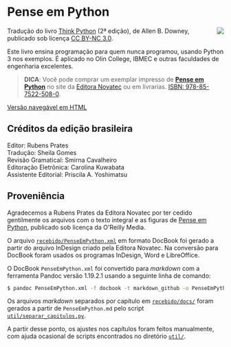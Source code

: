 # Pense em Python

<a href="https://novatec.com.br/livros/pense-em-python/"><img src="https://github.com/PenseAllen/PensePython2e/raw/master/img/Capa_PenseEmPython167x232.png" align="right" style="margin-left: 20px;"></a>

Tradução do livro [Think Python](http://greenteapress.com/wp/think-python-2e/) (2ª edição), de Allen B. Downey, publicado sob licença [CC BY-NC 3.0](LICENSE.md).

Este livro ensina programação para quem nunca programou, usando Python 3 nos exemplos. É aplicado no Olin College, IBMEC e outras faculdades de engenharia excelentes.

> __DICA__: Você pode comprar um exemplar impresso de [__Pense em Python__](https://novatec.com.br/livros/pense-em-python/) no site da [Editora Novatec](https://novatec.com.br/livros/pense-em-python/) ou em livrarias. [ISBN: 978-85-7522-508-0](https://novatec.com.br/livros/pense-em-python/).

[Versão navegável em HTML](https://PenseAllen.github.io/PensePython2/)


## Créditos da edição brasileira

Editor: Rubens Prates<br>
Tradução: Sheila Gomes<br>
Revisão Gramatical: Smirna Cavalheiro<br>
Editoração Eletrônica: Carolina Kuwabata<br>
Assistente Editorial: Priscila A. Yoshimatsu


## Proveniência

Agradecemos a Rubens Prates da Editora Novatec por ter cedido gentilmente os arquivos com o texto integral e as figuras de [Pense em Python](https://novatec.com.br/livros/pense-em-python/), publicado sob licença da O'Reilly Media.

O arquivo [`recebido/PenseEmPython.xml`](recebido/PenseEmPython.xml) em formato DocBook foi gerado a partir do arquivo InDesign criado pela Editora Novatec. Na conversão para DocBook foram usados os programas InDesign, Word e LibreOffice.

O DocBook `PenseEmPython.xml` foi convertido para _markdown_ com a ferramenta Pandoc versão 1.19.2.1 usando a seguinte linha de comando:

```bash
$ pandoc PenseEmPython.xml -f docbook -t markdown_github -o PenseEmPython.md
```

Os arquivos _markdown_ separados por capítulo em [`recebido/docs/`](recebido/docs/) foram gerados a partir de `PenseEmPython.md` pelo script [`util/separar_capitulos.py`](util/separar_capitulos.py).

A partir desse ponto, os ajustes nos capítulos foram feitos manualmente, com ajuda ocasional de scripts encontrados no diretório [`util/`](util/).
